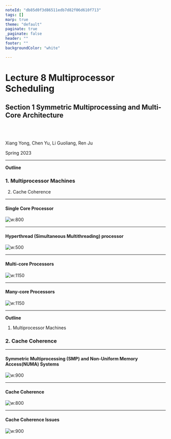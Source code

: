 ```yaml
---
noteId: "db85d0f3d86511edb7d82f06d610f713"
tags: []
marp: true
theme: "default"
paginate: true
_paginate: false
header: ""
footer: ""
backgroundColor: "white"

---
```


<!-- theme: gaia -->
<!-- _class: lead -->

# Lecture 8 Multiprocessor Scheduling

## Section 1 Symmetric Multiprocessing and Multi-Core Architecture


<br>
<br>

Xiang Yong, Chen Yu, Li Guoliang, Ren Ju

Spring 2023

---

**Outline**

### 1. Multiprocessor Machines
2. Cache Coherence

---

#### Single Core Processor
![w:800](figs/single-core.png)


---
#### Hyperthread (Simultaneous Multithreading) processor
![w:500](figs/hyperthread.png)


---
#### Multi-core Processors
![w:1150](figs/multi-core.png)

---
#### Many-core Processors
![w:1150](figs/many-core.png)

---

**Outline**

1. Multiprocessor Machines
### 2. Cache Coherence

---

#### Symmetric Multiprocessing (SMP) and Non-Uniform Memory Access(NUMA) Systems 
![w:900](figs/smp-numa.png)

---
#### Cache Coherence
![w:800](figs/cache-coherence.png)


---

#### Cache Coherence Issues
![w:900](figs/cache-coherence-problem.png)